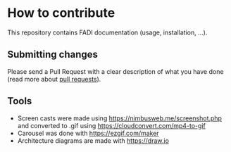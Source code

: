 # How to contribute

This repository contains FADI documentation (usage, installation, ...).

## Submitting changes

Please send a Pull Request with a clear description of what you have done (read more about [pull requests](http://help.github.com/pull-requests/)).

## Tools

* Screen casts were made using https://nimbusweb.me/screenshot.php and converted to .gif using https://cloudconvert.com/mp4-to-gif
* Carousel was done with https://ezgif.com/maker
* Architecture diagrams are made with https://draw.io
